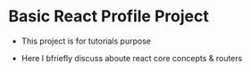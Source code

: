 # Basic React Profile Project 


- This project is for tutorials purpose

- Here I bfriefly discuss aboute react core concepts & routers


